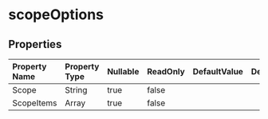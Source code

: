 # **scopeOptions**

 

## **Properties**

| Property Name | Property Type | Nullable |  ReadOnly | DefaultValue | Description | 
| :- | :- | :- |:- |  :- | :- |
|Scope|String|true|false |  ||
|ScopeItems|Array|true|false |  ||

